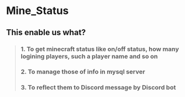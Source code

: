 # Mine_Status
## This enable us what?
>### 1. To get minecraft status like on/off status, how many logining players, such a player name and so on<br>
>### 2. To manage those of info in mysql server<br>
>### 3. To reflect them to Discord message by Discord bot
